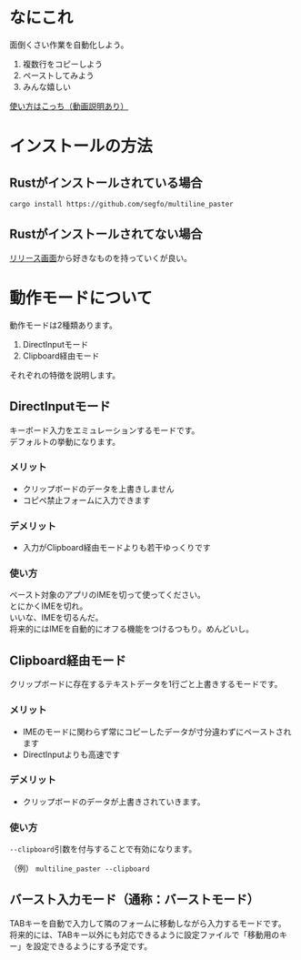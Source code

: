 # なにこれ
面倒くさい作業を自動化しよう。

1. 複数行をコピーしよう
2. ペーストしてみよう
3. みんな嬉しい

[使い方はこっち（動画説明あり）](https://qiita.com/segfo/items/7c92c9401dd1ce5ad02f)

# インストールの方法
## Rustがインストールされている場合
`cargo install https://github.com/segfo/multiline_paster`

## Rustがインストールされてない場合
[リリース画面](https://github.com/segfo/multiline_paster/releases)から好きなものを持っていくが良い。

# 動作モードについて
動作モードは2種類あります。
1. DirectInputモード
2. Clipboard経由モード

それぞれの特徴を説明します。
## DirectInputモード
キーボード入力をエミュレーションするモードです。  
デフォルトの挙動になります。  
### メリット
- クリップボードのデータを上書きしません
- コピペ禁止フォームに入力できます

### デメリット
- 入力がClipboard経由モードよりも若干ゆっくりです

### 使い方
ペースト対象のアプリのIMEを切って使ってください。  
とにかくIMEを切れ。  
いいな、IMEを切るんだ。  
将来的にはIMEを自動的にオフる機能をつけるつもり。めんどいし。  

## Clipboard経由モード
クリップボードに存在するテキストデータを1行ごと上書きするモードです。  
### メリット
- IMEのモードに関わらず常にコピーしたデータが寸分違わずにペーストされます
- DirectInputよりも高速です
### デメリット
- クリップボードのデータが上書きされていきます。

### 使い方
`--clipboard`引数を付与することで有効になります。

（例）
`multiline_paster --clipboard`

## バースト入力モード（通称：バーストモード）
TABキーを自動で入力して隣のフォームに移動しながら入力するモードです。
将来的には、TABキー以外にも対応できるように設定ファイルで「移動用のキー」を設定できるようにする予定です。